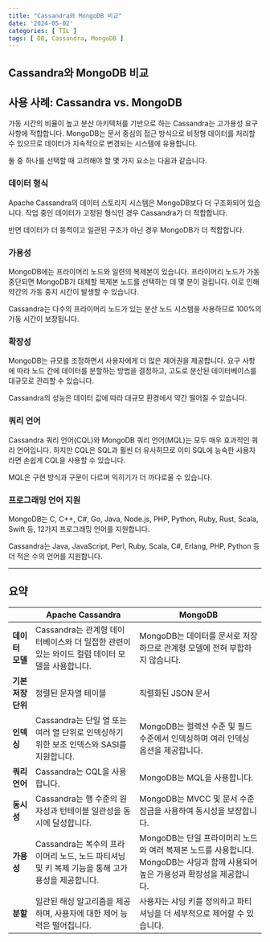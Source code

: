 ```yaml
---
title: "Cassandra와 MongoDB 비교"
date: '2024-05-02'
categories: [ TIL ]
tags: [ DB, Cassandra, MongoDB ]
---
```


## Cassandra와 MongoDB 비교

## 사용 사례: Cassandra vs. MongoDB

가동 시간의 비율이 높고 분산 아키텍처를 기반으로 하는 Cassandra는 고가용성 요구 사항에 적합합니다. 
MongoDB는 문서 중심의 접근 방식으로 비정형 데이터를 처리할 수 있으므로 데이터가 지속적으로 변경되는 시스템에 유용합니다.

둘 중 하나를 선택할 때 고려해야 할 몇 가지 요소는 다음과 같습니다.

### 데이터 형식
Apache Cassandra의 데이터 스토리지 시스템은 MongoDB보다 더 구조화되어 있습니다.
작업 중인 데이터가 고정된 형식인 경우 Cassandra가 더 적합합니다.

반면 데이터가 더 동적이고 일관된 구조가 아닌 경우 MongoDB가 더 적합합니다.

### 가용성
MongoDB에는 프라이머리 노드와 일련의 복제본이 있습니다. 
프라이머리 노드가 가동 중단되면 MongoDB가 대체할 복제본 노드를 선택하는 데 몇 분이 걸립니다. 
이로 인해 약간의 가동 중지 시간이 발생할 수 있습니다.

Cassandra는 다수의 프라이머리 노드가 있는 분산 노드 시스템을 사용하므로 100%의 가동 시간이 보장됩니다.

### 확장성
MongoDB는 규모를 조정하면서 사용자에게 더 많은 제어권을 제공합니다. 
요구 사항에 따라 노드 간에 데이터를 분할하는 방법을 결정하고, 고도로 분산된 데이터베이스를 대규모로 관리할 수 있습니다.

Cassandra의 성능은 데이터 값에 따라 대규모 환경에서 약간 떨어질 수 있습니다.

### 쿼리 언어
Cassandra 쿼리 언어(CQL)와 MongoDB 쿼리 언어(MQL)는 모두 매우 효과적인 쿼리 언어입니다. 
하지만 CQL은 SQL과 훨씬 더 유사하므로 이미 SQL에 능숙한 사용자라면 손쉽게 CQL을 사용할 수 있습니다.

MQL은 구현 방식과 구문이 다르며 익히기가 더 까다로울 수 있습니다.

### 프로그래밍 언어 지원
MongoDB는 C, C++, C#, Go, Java, Node.js, PHP, Python, Ruby, Rust, Scala, Swift 등, 12가지 프로그래밍 언어를 지원합니다.

Cassandra는 Java, JavaScript, Perl, Ruby, Scala, C#, Erlang, PHP, Python 등 더 적은 수의 언어를 지원합니다.

--- 

## 요약

|      |**Apache Cassandra**|**MongoDB**|
|------|---|---|
| **데이터 모델** |Cassandra는 관계형 데이터베이스와 더 밀접한 관련이 있는 와이드 컬럼 데이터 모델을 사용합니다.|MongoDB는 데이터를 문서로 저장하므로 관계형 모델에 전혀 부합하지 않습니다.|
| **기본 저장 단위** |정렬된 문자열 테이블|직렬화된 JSON 문서|
| **인덱싱** |Cassandra는 단일 열 또는 여러 열 단위로 인덱싱하기 위한 보조 인덱스와 SASI를 지원합니다.|MongoDB는 컬렉션 수준 및 필드 수준에서 인덱싱하며 여러 인덱싱 옵션을 제공합니다.|
| **쿼리 언어** |Cassandra는 CQL을 사용합니다.|MongoDB는 MQL을 사용합니다.|
| **동시성** |Cassandra는 행 수준의 원자성과 턴테이블 일관성을 동시에 달성합니다.|MongoDB는 MVCC 및 문서 수준 잠금을 사용하여 동시성을 보장합니다.|
| **가용성** |Cassandra는 복수의 프라이머리 노드, 노드 파티셔닝 및 키 복제 기능을 통해 고가용성을 제공합니다.|MongoDB는 단일 프라이머리 노드와 여러 복제본 노드를 사용합니다. MongoDB는 샤딩과 함께 사용되어 높은 가용성과 확장성을 제공합니다.|
| **분할** |일관된 해싱 알고리즘을 제공하며, 사용자에 대한 제어 능력은 떨어집니다.|사용자는 샤딩 키를 정의하고 파티셔닝을 더 세부적으로 제어할 수 있습니다.|

